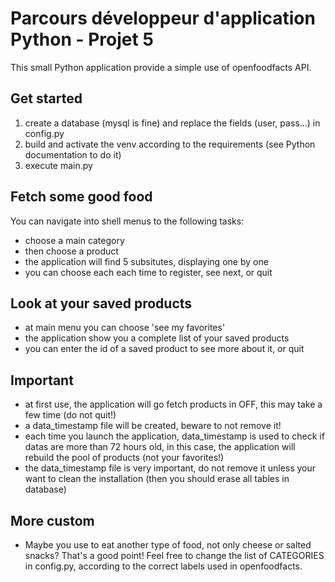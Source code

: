 # Parcours développeur d'application Python - Projet 5

This small Python application provide a simple use of openfoodfacts API.

## Get started

1. create a database (mysql is fine) and replace the fields (user, pass...) in config.py
2. build and activate the venv according to the requirements (see Python documentation to do it)
3. execute main.py

## Fetch some good food

You can navigate into shell menus to the following tasks:
- choose a main category
- then choose a product
- the application will find 5 subsitutes, displaying one by one
- you can choose each each time to register, see next, or quit

## Look at your saved products
- at main menu you can choose 'see my favorites'
- the application show you a complete list of your saved products
- you can enter the id of a saved product to see more about it, or quit

## Important
- at first use, the application will go fetch products in OFF, this may take a few time (do not quit!)
- a data_timestamp file will be created, beware to not remove it!
- each time you launch the application, data_timestamp is used to check if datas are more than 72 hours old, in this case, the application will rebuild the pool of products (not your favorites!)
- the data_timestamp file is very important, do not remove it unless your want to clean the installation (then you should erase all tables in database)

## More custom
- Maybe you use to eat another type of food, not only cheese or salted snacks? That's a good point! Feel free to change the list of CATEGORIES in config.py, according to the correct labels used in openfoodfacts.
